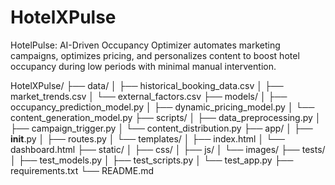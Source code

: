 # HotelXPulse
HotelPulse: AI-Driven Occupancy Optimizer automates marketing campaigns, optimizes pricing, and personalizes content to boost hotel occupancy during low periods with minimal manual intervention.

HotelXPulse/
├── data/
│   ├── historical_booking_data.csv
│   ├── market_trends.csv
│   └── external_factors.csv
├── models/
│   ├── occupancy_prediction_model.py
│   ├── dynamic_pricing_model.py
│   └── content_generation_model.py
├── scripts/
│   ├── data_preprocessing.py
│   ├── campaign_trigger.py
│   └── content_distribution.py
├── app/
│   ├── __init__.py
│   ├── routes.py
│   └── templates/
│       ├── index.html
│       └── dashboard.html
├── static/
│   ├── css/
│   ├── js/
│   └── images/
├── tests/
│   ├── test_models.py
│   ├── test_scripts.py
│   └── test_app.py
├── requirements.txt
└── README.md
